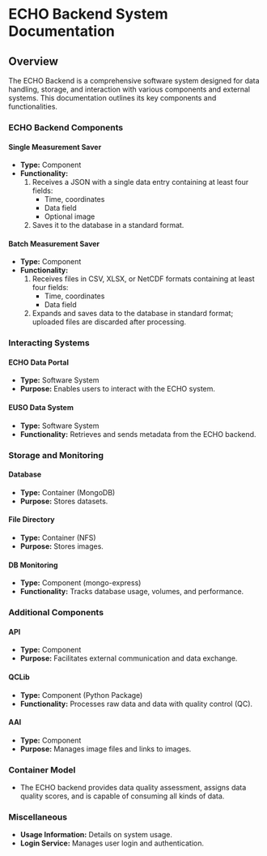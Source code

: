 # ECHO Backend System Documentation

## Overview
The ECHO Backend is a comprehensive software system designed for data handling, storage, and interaction with various components and external systems. This documentation outlines its key components and functionalities.

### ECHO Backend Components
#### Single Measurement Saver
- **Type:** Component
- **Functionality:**
  1. Receives a JSON with a single data entry containing at least four fields:
     - Time, coordinates
     - Data field
     - Optional image
  2. Saves it to the database in a standard format.

#### Batch Measurement Saver
- **Type:** Component
- **Functionality:**
  1. Receives files in CSV, XLSX, or NetCDF formats containing at least four fields:
     - Time, coordinates
     - Data field
  2. Expands and saves data to the database in standard format; uploaded files are discarded after processing.

### Interacting Systems
#### ECHO Data Portal
- **Type:** Software System
- **Purpose:** Enables users to interact with the ECHO system.

#### EUSO Data System
- **Type:** Software System
- **Functionality:** Retrieves and sends metadata from the ECHO backend.

### Storage and Monitoring
#### Database
- **Type:** Container (MongoDB)
- **Purpose:** Stores datasets.

#### File Directory
- **Type:** Container (NFS)
- **Purpose:** Stores images.

#### DB Monitoring
- **Type:** Component (mongo-express)
- **Functionality:** Tracks database usage, volumes, and performance.

### Additional Components
#### API
- **Type:** Component
- **Purpose:** Facilitates external communication and data exchange.

#### QCLib
- **Type:** Component (Python Package)
- **Functionality:** Processes raw data and data with quality control (QC).

#### AAI
- **Type:** Component
- **Purpose:** Manages image files and links to images.

### Container Model
- The ECHO backend provides data quality assessment, assigns data quality scores, and is capable of consuming all kinds of data.

### Miscellaneous
- **Usage Information:** Details on system usage.
- **Login Service:** Manages user login and authentication.
